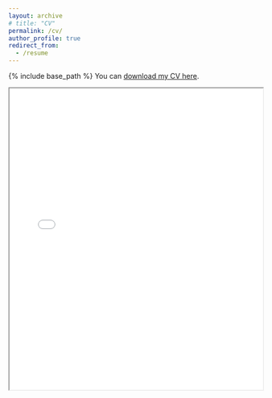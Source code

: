 ```yaml
---
layout: archive
# title: "CV"
permalink: /cv/
author_profile: true
redirect_from:
  - /resume
---
```


{% include base_path %}
You can [download my CV here](http://elizadawson.github.io/files/Dawson_CV.pdf).

<iframe src="{{ site.baseurl }}/files/Dawson_CV.pdf" width="100%" height="600px"></iframe>
